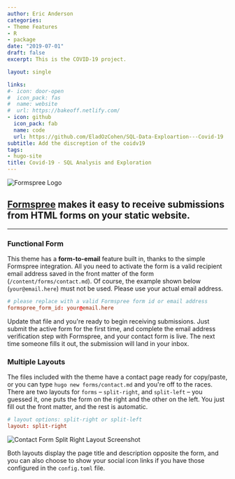 ```yaml
---
author: Eric Anderson
categories:
- Theme Features
- R
- package
date: "2019-07-01"
draft: false
excerpt: This is the COVID-19 project.

layout: single

links:
#- icon: door-open
#  icon_pack: fas
#  name: website
#  url: https://bakeoff.netlify.com/ 
- icon: github
  icon_pack: fab
  name: code
  url: https://github.com/EladOzCohen/SQL-Data-Exploartion---Covid-19
subtitle: Add the discreption of the coidv19
tags:
- hugo-site
title: Covid-19 - SQL Analysis and Exploration
---
```


![Formspree Logo](median_and_mean_pic.jpg)

## [Formspree](https://formspree.io) makes it easy to receive submissions from HTML forms on your static website.

---

### Functional Form

This theme has a **form-to-email** feature built in, thanks to the simple Formspree integration. All you need to activate the form is a valid recipient email address saved in the front matter of the form
(`/content/forms/contact.md`). Of course, the example shown below (`your@email.here`) must not be used. Please use your actual email address.

```toml
# please replace with a valid Formspree form id or email address
formspree_form_id: your@email.here
```

Update that file and you're ready to begin receiving submissions. Just submit
the active form for the first time, and complete the email address verification
step with Formspree, and your contact form is live. The next time someone
fills it out, the submission will land in your inbox.

### Multiple Layouts

The files included with the theme have a contact page ready for copy/paste, or
you can type `hugo new forms/contact.md` and you're off to the races. There are two
layouts for `forms` – `split-right`, and `split-left` – you guessed it, one puts
the form on the right and the other on the left. You just fill out the front
matter, and the rest is automatic.

```toml
# layout options: split-right or split-left
layout: split-right
```

![Contact Form Split Right Layout Screenshot](built-in-contact-form-screenshot.png)

Both layouts display the page title and description opposite the form, and you
can also choose to show your social icon links if you have those configured in
the `config.toml` file.
